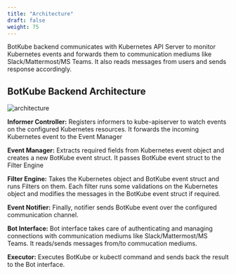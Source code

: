 ```yaml
---
title: "Architecture"
draft: false
weight: 75
---
```


BotKube backend communicates with Kubernetes API Server to monitor Kubernetes events and forwards them to communication mediums like Slack/Mattermost/MS Teams. It also reads messages from users and sends response accordingly.

## BotKube Backend Architecture
![architecture](/images/architecture.png)

**Informer Controller:** Registers informers to kube-apiserver to watch events on the configured Kubernetes resources. It forwards the incoming Kubernetes event to the Event Manager

**Event Manager:** Extracts required fields from Kubernetes event object and creates a new BotKube event struct. It passes BotKube event struct to the Filter Engine

**Filter Engine:** Takes the Kubernetes object and BotKube event struct and runs Filters on them. Each filter runs some validations on the Kubernetes object and modifies the messages in the BotKube event struct if required.

**Event Notifier:** Finally, notifier sends BotKube event over the configured communication channel.

**Bot Interface:** Bot interface takes care of authenticating and managing connections with communication mediums like Slack/Mattermost/MS Teams. It reads/sends messages from/to commucation mediums. 

**Executor:** Executes BotKube or kubectl command and sends back the result to the Bot interface.
